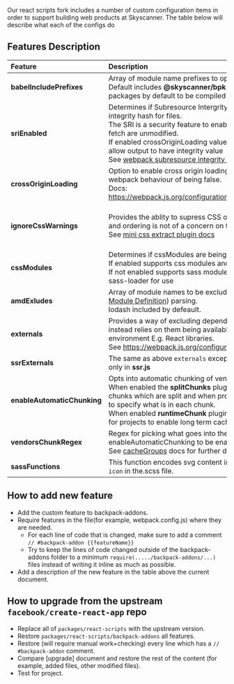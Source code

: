 Our react scripts fork includes a number of custom configuration items in order to support building web products at Skyscanner. The table below will describe what each of the configs do

## Features Description

| Feature | Description | Default Value |
|:---|:--|:---|
| **babelIncludePrefixes** | Array of module name prefixes to opt into babel compilation. <br> Default includes **@skyscanner/bpk-, bpk- and saddlebag-** packages by default to be compiled | **[@skyscanner/bpk-, bpk- and saddlebag-]** |
| **sriEnabled** | Determines if Subresource Intergrity is used during build to add an integrity hash for files. <br> The SRI is a security feature to enable browsers to verify the files they fetch are unmodified. <br> If enabled crossOriginLoading value is overriden with anonymous to allow output to have integrity value <br> See [webpack subresource integrity docs](https://github.com/waysact/webpack-subresource-integrity/blob/master/README.md) | **false** (this is currently the default in the future security may want to make it true by default but pending them still trying things about) |
| **crossOriginLoading** | Option to enable cross origin loading of chunks to modify the default webpack behaviour of being false. <br> Docs: https://webpack.js.org/configuration/output/#outputcrossoriginloading | **false** |
| **ignoreCssWarnings** | Provides the ablity to supress CSS ordering warnings when its safe and ordering is not of a concern on the output <br> See [mini css extract plugin docs](https://github.com/webpack-contrib/mini-css-extract-plugin#remove-order-warnings) | **false** - by default we should care about order as it can sometimes have an output impact |
| **cssModules** | Determines if cssModules are being used. <br> If enabled supports css modules and configures css-loader for use <br> If not enabled supports sass modules in the project and configures sass-loader for use | **true** |
| **amdExludes** | Array of module names to be excluded from AMD ([Asynchronous Module Definition](https://webpack.js.org/api/module-methods/#amd)) parsing.<br> lodash included by defeault. | **['lodash']** |
| **externals** | Provides a way of excluding dependencies from the bundles and instead relies on them being available at runtime on the clients environment E.g. React libraries.<br> See https://webpack.js.org/configuration/externals/ | **{}** |
| **ssrExternals** | The same as above `externals` except used for server side rendering only in **ssr.js** | **{}** |
| **enableAutomaticChunking** | Opts into automatic chunking of vender, common and app code.<br> When enabled the **splitChunks** plugin creates vender and common chunks which are split and when provided uses the `venderChunkRegex` to specify what is in each chunk.<br> When enabled **runtimeChunk** plugin creates a separate runtime chunk for projects to enable long term caching. | **false** |
| **vendorsChunkRegex** | Regex for picking what goes into the vendors chunk. Requires enableAutomaticChunking to be enabled.<br> See [cacheGroups](https://webpack.js.org/plugins/split-chunks-plugin/#splitchunkscachegroups) docs for further details. |  |
| **sassFunctions** | This function encodes svg content into `base64` when there is a `bpk-icon` in the.scss file. |  |

## How to add new feature

- Add the custom feature to backpack-addons.
- Require features in the file(for example, webpack.config.js) where they are needed.
  - For each line of code that is changed, make sure to add a comment `// #backpack-addon {{featureName}}`
  - Try to keep the lines of code changed outside of the backpack-addons folder to a minimum
`require(...../backpack-addons/...)` files instead of writing it inline as much as possible.
- Add a description of the new feature in the table above the current document.

## How to upgrade from the upstream `facebook/create-react-app` repo
- Replace all of `packages/react-scripts` with the upstream version.
- Restore `packages/react-scripts/backpack-addons` all features.
- Restore (will require manual work+checking) every line which has a `// #backpack-addon` comment.
- Compare [upgrade] document and restore the rest of the content (for example, added files, other modified files).
- Test for project.
